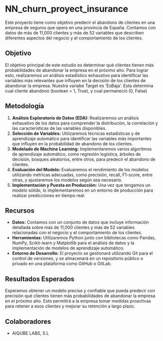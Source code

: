 # NN_churn_proyect_insurance

Este proyecto tiene como objetivo predecir el abandono de clientes en una empresa de seguros que opera en una provincia de España. Contamos con datos de más de 11,000 clientes y más de 52 variables que describen diferentes aspectos del negocio y el comportamiento de los clientes.

## Objetivo
El objetivo principal de este estudio es determinar qué clientes tienen más probabilidades de abandonar la empresa en el próximo año. Para lograr esto, realizaremos un análisis estadístico exhaustivo para identificar las variables más relevantes que influyen en la decisión de los clientes de abandonar la empresa. Nuestra variabe Target es 'EsBaja'. Esta determina cual cliente abandonó (boolean = 1, True), y cual permaneció (0, False)

## Metodología
1. **Análisis Exploratorio de Datos (EDA):** Realizaremos un análisis exhaustivo de los datos para comprender la distribución, la correlación y las características de las variables disponibles.
2. **Selección de Variables:** Utilizaremos técnicas estadísticas y de aprendizaje automático para identificar las variables más importantes que influyen en la probabilidad de abandono de los clientes.
3. **Modelado de Machine Learning:** Implementaremos varios algoritmos de aprendizaje automático, como regresión logística, árboles de decisión, bosques aleatorios, entre otros, para predecir el abandono de clientes.
4. **Evaluación del Modelo:** Evaluaremos el rendimiento de los modelos utilizando métricas adecuadas, como precisión, recall, F1-score, entre otras, y ajustaremos los modelos según sea necesario.
5. **Implementación y Puesta en Producción:** Una vez que tengamos un modelo sólido, lo implementaremos en un entorno de producción para realizar predicciones en tiempo real.

## Recursos
- **Datos:** Contamos con un conjunto de datos que incluye información detallada sobre más de 11,000 clientes y más de 52 variables relacionadas con el negocio y el comportamiento de los clientes.
- **Herramientas:** Utilizaremos Python junto con bibliotecas como Pandas, NumPy, Scikit-learn y Matplotlib para el análisis de datos y la implementación de modelos de aprendizaje automático.
- **Entorno de Desarrollo:** El proyecto se gestionará utilizando Git para el control de versiones, y se almacenará en un repositorio público o privado en una plataforma como GitHub o GitLab.

## Resultados Esperados
Esperamos obtener un modelo preciso y confiable que pueda predecir con precisión qué clientes tienen más probabilidades de abandonar la empresa en el próximo año. Esto permitirá a la empresa tomar medidas proactivas para retener a esos clientes y mejorar su retención a largo plazo.

## Colaboradores
- AIQUBE LABS, S.L


